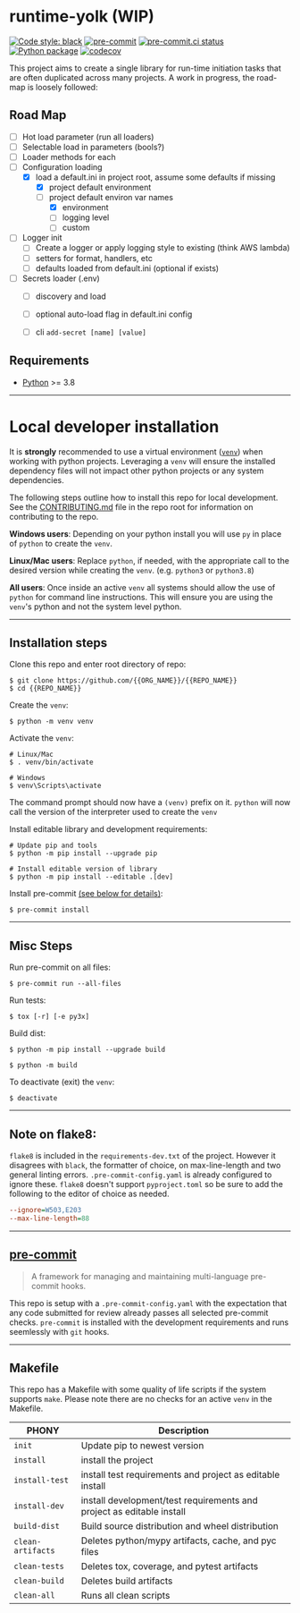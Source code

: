 # runtime-yolk (WIP)

[![Code style: black](https://img.shields.io/badge/code%20style-black-000000.svg)](https://github.com/psf/black)
[![pre-commit](https://img.shields.io/badge/pre--commit-enabled-brightgreen?logo=pre-commit&logoColor=white)](https://github.com/pre-commit/pre-commit)
[![pre-commit.ci status](https://results.pre-commit.ci/badge/github/Preocts/runtime-yolk/main.svg)](https://results.pre-commit.ci/latest/github/Preocts/runtime-yolk/main)
[![Python package](https://github.com/Preocts/runtime-yolk/actions/workflows/python-tests.yml/badge.svg?branch=main)](https://github.com/Preocts/runtime-yolk/actions/workflows/python-tests.yml)
[![codecov](https://codecov.io/gh/Preocts/runtime-yolk/branch/main/graph/badge.svg?token=sn79oOaqRI)](https://codecov.io/gh/Preocts/runtime-yolk)

This project aims to create a single library for run-time initiation tasks that
are often duplicated across many projects. A work in progress, the road-map is
loosely followed:

## Road Map

- [ ] Hot load parameter (run all loaders)
- [ ] Selectable load in parameters (bools?)
- [ ] Loader methods for each
- [ ] Configuration loading
  - [X] load a default.ini in project root, assume some defaults if missing
    - [X] project default environment
    - [ ] project default environ var names
      - [X] environment
      - [ ] logging level
      - [ ] custom
- [ ] Logger init
  - [ ] Create a logger or apply logging style to existing (think AWS lambda)
  - [ ] setters for format, handlers, etc
  - [ ] defaults loaded from default.ini (optional if exists)
- [ ] Secrets loader (.env)
  - [ ] discovery and load
  - [ ] optional auto-load flag in default.ini config
  - [ ] cli `add-secret [name] [value]`


## Requirements

- [Python](https://python.org) >= 3.8


---

# Local developer installation

It is **strongly** recommended to use a virtual environment
([`venv`](https://docs.python.org/3/library/venv.html)) when working with python
projects. Leveraging a `venv` will ensure the installed dependency files will
not impact other python projects or any system dependencies.

The following steps outline how to install this repo for local development. See
the [CONTRIBUTING.md](CONTRIBUTING.md) file in the repo root for information on
contributing to the repo.

**Windows users**: Depending on your python install you will use `py` in place
of `python` to create the `venv`.

**Linux/Mac users**: Replace `python`, if needed, with the appropriate call to
the desired version while creating the `venv`. (e.g. `python3` or `python3.8`)

**All users**: Once inside an active `venv` all systems should allow the use of
`python` for command line instructions. This will ensure you are using the
`venv`'s python and not the system level python.

---

## Installation steps

Clone this repo and enter root directory of repo:

```console
$ git clone https://github.com/{{ORG_NAME}}/{{REPO_NAME}}
$ cd {{REPO_NAME}}
```

Create the `venv`:

```console
$ python -m venv venv
```

Activate the `venv`:

```console
# Linux/Mac
$ . venv/bin/activate

# Windows
$ venv\Scripts\activate
```

The command prompt should now have a `(venv)` prefix on it. `python` will now
call the version of the interpreter used to create the `venv`

Install editable library and development requirements:

```console
# Update pip and tools
$ python -m pip install --upgrade pip

# Install editable version of library
$ python -m pip install --editable .[dev]
```

Install pre-commit [(see below for details)](#pre-commit):

```console
$ pre-commit install
```

---

## Misc Steps

Run pre-commit on all files:

```console
$ pre-commit run --all-files
```

Run tests:

```console
$ tox [-r] [-e py3x]
```

Build dist:

```console
$ python -m pip install --upgrade build

$ python -m build
```

To deactivate (exit) the `venv`:

```console
$ deactivate
```
---

## Note on flake8:

`flake8` is included in the `requirements-dev.txt` of the project. However it
disagrees with `black`, the formatter of choice, on max-line-length and two
general linting errors. `.pre-commit-config.yaml` is already configured to
ignore these. `flake8` doesn't support `pyproject.toml` so be sure to add the
following to the editor of choice as needed.

```ini
--ignore=W503,E203
--max-line-length=88
```

---

## [pre-commit](https://pre-commit.com)

> A framework for managing and maintaining multi-language pre-commit hooks.

This repo is setup with a `.pre-commit-config.yaml` with the expectation that
any code submitted for review already passes all selected pre-commit checks.
`pre-commit` is installed with the development requirements and runs seemlessly
with `git` hooks.

---

## Makefile

This repo has a Makefile with some quality of life scripts if the system
supports `make`.  Please note there are no checks for an active `venv` in the
Makefile.

| PHONY             | Description                                                           |
| ----------------- | --------------------------------------------------------------------- |
| `init`            | Update pip to newest version                                          |
| `install`         | install the project                                                   |
| `install-test`    | install test requirements and project as editable install             |
| `install-dev`     | install development/test requirements and project as editable install |
| `build-dist`      | Build source distribution and wheel distribution                      |
| `clean-artifacts` | Deletes python/mypy artifacts, cache, and pyc files                   |
| `clean-tests`     | Deletes tox, coverage, and pytest artifacts                           |
| `clean-build`     | Deletes build artifacts                                               |
| `clean-all`       | Runs all clean scripts                                                |
